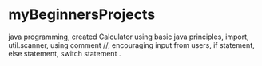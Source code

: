 # myBeginnersProjects
java programming, created Calculator using basic java principles, import, util.scanner, using comment //, encouraging input from users, if statement, else statement, switch statement .
